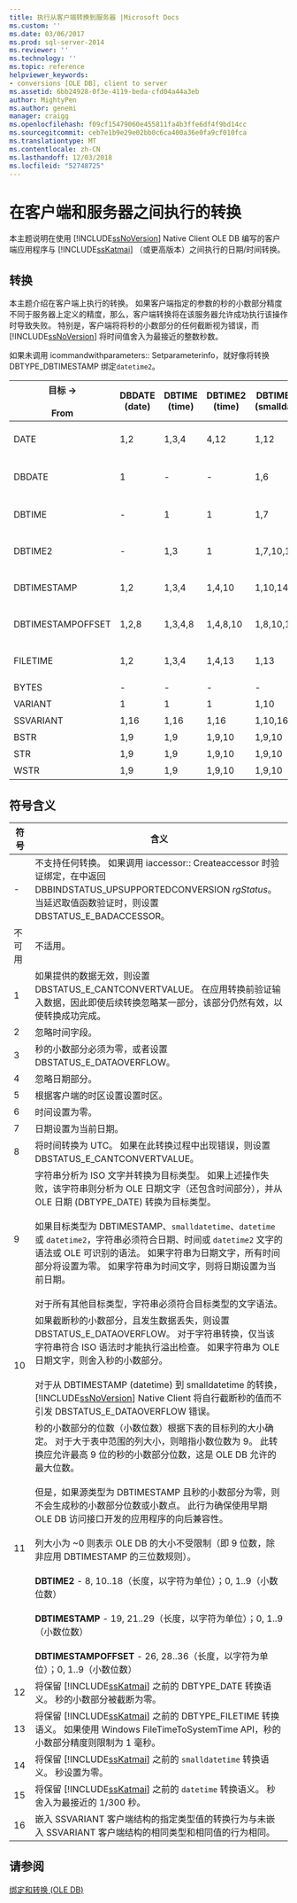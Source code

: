 ```yaml
---
title: 执行从客户端转换到服务器 |Microsoft Docs
ms.custom: ''
ms.date: 03/06/2017
ms.prod: sql-server-2014
ms.reviewer: ''
ms.technology: ''
ms.topic: reference
helpviewer_keywords:
- conversions [OLE DB], client to server
ms.assetid: 6bb24928-0f3e-4119-beda-cfd04a44a3eb
author: MightyPen
ms.author: genemi
manager: craigg
ms.openlocfilehash: f09cf15479060e455811fa4b3ffe6df4f9bd14cc
ms.sourcegitcommit: ceb7e1b9e29e02bb0c6ca400a36e0fa9cf010fca
ms.translationtype: MT
ms.contentlocale: zh-CN
ms.lasthandoff: 12/03/2018
ms.locfileid: "52748725"
---
```

# <a name="conversions-performed-from-client-to-server"></a>在客户端和服务器之间执行的转换
  本主题说明在使用 [!INCLUDE[ssNoVersion](../../includes/ssnoversion-md.md)] Native Client OLE DB 编写的客户端应用程序与 [!INCLUDE[ssKatmai](../../includes/sskatmai-md.md)] （或更高版本）之间执行的日期/时间转换。  
  
## <a name="conversions"></a>转换  
 本主题介绍在客户端上执行的转换。 如果客户端指定的参数的秒的小数部分精度不同于服务器上定义的精度，那么，客户端转换将在该服务器允许成功执行该操作时导致失败。 特别是，客户端将将秒的小数部分的任何截断视为错误，而 [!INCLUDE[ssNoVersion](../../includes/ssnoversion-md.md)] 将时间值舍入为最接近的整数秒数。  
  
 如果未调用 icommandwithparameters:: Setparameterinfo，就好像将转换 DBTYPE_DBTIMESTAMP 绑定`datetime2`。  
  
|目标 -><br /><br /> From|DBDATE (date)|DBTIME (time)|DBTIME2 (time)|DBTIMESTAMP (smalldatetime)|DBTIMESTAMP (datetime)|DBTIMESTAMP (datetime2)|DBTIMESTAMPOFFSET (datetimeoffset)|STR|WSTR|SQLVARIANT<br /><br /> (sql_variant)|  
|----------------------|---------------------|---------------------|----------------------|-----------------------------------|------------------------------|-------------------------------|------------------------------------------|---------|----------|-------------------------------------|  
|DATE|1,2|1,3,4|4,12|1,12|1,12|1,12|1,5, 12|1,12|1,12|1,12<br /><br /> datetime2(0)|  
|DBDATE|1|-|-|1,6|1,6|1,6|1,5, 6|1,10|1,10|1<br /><br /> 日期|  
|DBTIME|-|1|1|1,7|1,7|1,7|1,5, 7|1,10|1,10|1<br /><br /> Time(0)|  
|DBTIME2|-|1,3|1|1,7,10,14|1,7,10,15|1,7,10|1,5,7,10|1,10,11|1,10,11|1<br /><br /> Time(7)|  
|DBTIMESTAMP|1,2|1,3,4|1,4,10|1,10,14|1,10,15|1,10|1,5,10|1,10,11|1,10,11|1,10<br /><br /> datetime2(7)|  
|DBTIMESTAMPOFFSET|1,2,8|1,3,4,8|1,4,8,10|1,8,10,14|1,8,10,15|1,8,10|1,10|1,10,11|1,10,11|1,10<br /><br /> datetimeoffset(7)|  
|FILETIME|1,2|1,3,4|1,4,13|1,13|1,13|1,13|1,5,13|1,13|1,10|1,13<br /><br /> datetime2(3)|  
|BYTES|-|-|-|-|-|-|-|不可用|不可用|不可用|  
|VARIANT|1|1|1|1,10|1,10|1,10|1,10|不可用|不可用|1,10|  
|SSVARIANT|1,16|1,16|1,16|1,10,16|1,10,16|1,10,16|1,10,16|不可用|不可用|1,16|  
|BSTR|1,9|1,9|1,9,10|1,9,10|1,9,10|1,9,10|1,9,10|不可用|不可用|不可用|  
|STR|1,9|1,9|1,9,10|1,9,10|1,9,10|1,9,10|1,9,10|不可用|不可用|不可用|  
|WSTR|1,9|1,9|1,9,10|1,9,10|1,9,10|1,9,10|1,9,10|不可用|不可用|不可用|  
  
## <a name="key-to-symbols"></a>符号含义  
  
|符号|含义|  
|------------|-------------|  
|-|不支持任何转换。 如果调用 iaccessor:: Createaccessor 时验证绑定，在中返回 DBBINDSTATUS_UPSUPPORTEDCONVERSION *rgStatus*。 当延迟取值函数验证时，则设置 DBSTATUS_E_BADACCESSOR。|  
|不可用|不适用。|  
|1|如果提供的数据无效，则设置 DBSTATUS_E_CANTCONVERTVALUE。 在应用转换前验证输入数据，因此即使后续转换忽略某一部分，该部分仍然有效，以使转换成功完成。|  
|2|忽略时间字段。|  
|3|秒的小数部分必须为零，或者设置 DBSTATUS_E_DATAOVERFLOW。|  
|4|忽略日期部分。|  
|5|根据客户端的时区设置设置时区。|  
|6|时间设置为零。|  
|7|日期设置为当前日期。|  
|8|将时间转换为 UTC。 如果在此转换过程中出现错误，则设置 DBSTATUS_E_CANTCONVERTVALUE。|  
|9|字符串分析为 ISO 文字并转换为目标类型。 如果上述操作失败，该字符串则分析为 OLE 日期文字（还包含时间部分），并从 OLE 日期 (DBTYPE_DATE) 转换为目标类型。<br /><br /> 如果目标类型为 DBTIMESTAMP、`smalldatetime`、`datetime` 或 `datetime2`，字符串必须符合日期、时间或 `datetime2` 文字的语法或 OLE 可识别的语法。 如果字符串为日期文字，所有时间部分将设置为零。 如果字符串为时间文字，则将日期设置为当前日期。<br /><br /> 对于所有其他目标类型，字符串必须符合目标类型的文字语法。|  
|10|如果截断秒的小数部分，且发生数据丢失，则设置 DBSTATUS_E_DATAOVERFLOW。 对于字符串转换，仅当该字符串符合 ISO 语法时才能执行溢出检查。 如果字符串为 OLE 日期文字，则舍入秒的小数部分。<br /><br /> 对于从 DBTIMESTAMP (datetime) 到 smalldatetime 的转换， [!INCLUDE[ssNoVersion](../../includes/ssnoversion-md.md)] Native Client 将自行截断秒的值而不引发 DBSTATUS_E_DATAOVERFLOW 错误。|  
|11|秒的小数部分的位数（小数位数）根据下表的目标列的大小确定。 对于大于表中范围的列大小，则暗指小数位数为 9。 此转换应允许最高 9 位的秒的小数部分位数，这是 OLE DB 允许的最大位数。<br /><br /> 但是，如果源类型为 DBTIMESTAMP 且秒的小数部分为零，则不会生成秒的小数部分位数或小数点。 此行为确保使用早期 OLE DB 访问接口开发的应用程序的向后兼容性。<br /><br /> 列大小为 ~0 则表示 OLE DB 的大小不受限制（即 9 位数，除非应用 DBTIMESTAMP 的三位数规则）。<br /><br /> **DBTIME2** - 8, 10..18（长度，以字符为单位）；0, 1..9（小数位数）<br /><br /> **DBTIMESTAMP** - 19, 21..29（长度，以字符为单位）；0, 1..9（小数位数）<br /><br /> **DBTIMESTAMPOFFSET** - 26, 28..36（长度，以字符为单位）；0, 1..9（小数位数）|  
|12|将保留 [!INCLUDE[ssKatmai](../../includes/sskatmai-md.md)] 之前的 DBTYPE_DATE 转换语义。 秒的小数部分被截断为零。|  
|13|将保留 [!INCLUDE[ssKatmai](../../includes/sskatmai-md.md)] 之前的 DBTYPE_FILETIME 转换语义。 如果使用 Windows FileTimeToSystemTime API，秒的小数部分精度则限制为 1 毫秒。|  
|14|将保留 [!INCLUDE[ssKatmai](../../includes/sskatmai-md.md)] 之前的 `smalldatetime` 转换语义。 秒设置为零。|  
|15|将保留 [!INCLUDE[ssKatmai](../../includes/sskatmai-md.md)] 之前的 `datetime` 转换语义。 秒舍入为最接近的 1/300 秒。|  
|16|嵌入 SSVARIANT 客户端结构的指定类型值的转换行为与未嵌入 SSVARIANT 客户端结构的相同类型和相同值的行为相同。|  
  
## <a name="see-also"></a>请参阅  
 [绑定和转换 (OLE DB)](conversions-ole-db.md)  
  
  
